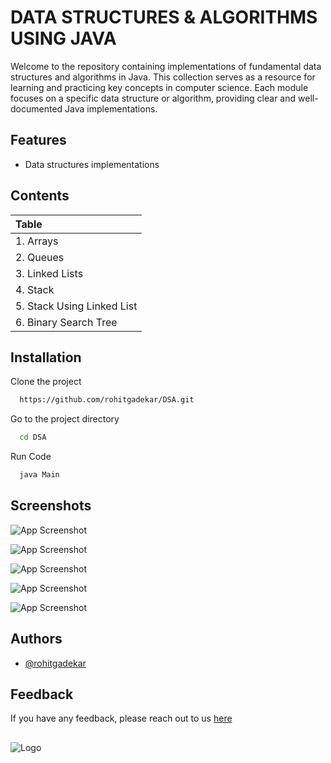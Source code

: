 

# DATA STRUCTURES & ALGORITHMS USING JAVA


Welcome to the repository containing implementations of fundamental data structures and algorithms in Java. This collection serves as a resource for learning and practicing key concepts in computer science. Each module focuses on a specific data structure or algorithm, providing clear and well-documented Java implementations.



## Features

- Data structures implementations



## Contents



| Table   | 
| :------- | 
| 1.  Arrays   |
| 2. Queues|
| 3. Linked Lists | 
| 4. Stack|
| 5. Stack Using Linked List|
| 6. Binary Search Tree| 



    
## Installation

Clone the project

```bash
  https://github.com/rohitgadekar/DSA.git
```

Go to the project directory

```bash
  cd DSA
```

Run Code

```bash
  java Main
```






## Screenshots

![App Screenshot](https://res.cloudinary.com/eaglestudiosindia/image/upload/v1701854731/personal/Screenshot_from_2023-12-06_14-55-18_qpcwlg.png)

![App Screenshot](https://res.cloudinary.com/eaglestudiosindia/image/upload/v1701854827/personal/Screenshot_from_2023-12-06_14-57-00_zupxid.png)

![App Screenshot](https://res.cloudinary.com/eaglestudiosindia/image/upload/v1701855000/personal/Screenshot_from_2023-12-06_14-59-51_u9pzsl.png)

![App Screenshot](https://res.cloudinary.com/eaglestudiosindia/image/upload/v1701855103/personal/Screenshot_from_2023-12-06_15-01-36_bb2cdt.png)

![App Screenshot](https://res.cloudinary.com/eaglestudiosindia/image/upload/v1701855172/personal/Screenshot_from_2023-12-06_15-02-43_zsjpof.png)



## Authors

- [@rohitgadekar](https://www.github.com/rohitgadekar)



## Feedback

If you have any feedback, please reach out to us [here](rohitgadekar.com)




##


![Logo](https://res.cloudinary.com/eaglestudiosindia/image/upload/v1701850470/personal/banner_lzporw.png)

